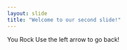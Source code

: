 ```yaml
---
layout: slide
title: "Welcome to our second slide!"
---
```

You Rock
Use the left arrow to go back!
